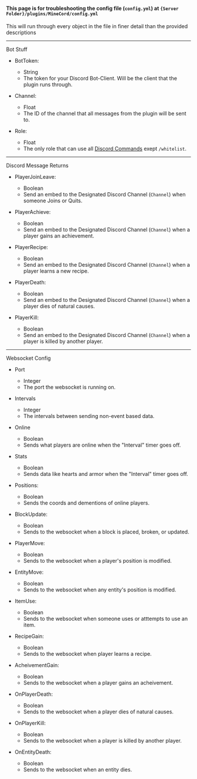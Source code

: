 #### This page is for troubleshooting the config file (`config.yml`) at `{Server Folder}/plugins/MineCord/config.yml`

This will run through every object in the file in finer detail than the provided descriptions

___

Bot Stuff

- BotToken:
  - String
  - The token for your Discord Bot-Client. Will be the client that the plugin runs through.

- Channel:
  - Float
  - The ID of the channel that all messages from the plugin will be sent to.

- Role:
  - Float
  - The only role that can use all [Discord Commands](https://github.com/SleepyHead707/MineCord/blob/main/README.md) exept `/whitelist`.

___

Discord Message Returns

- PlayerJoinLeave:
  - Boolean
  - Send an embed to the Designated Discord Channel (`Channel`) when someone Joins or Quits.

- PlayerAchieve:
  - Boolean
  - Send an embed to the Designated Discord Channel (`Channel`) when a player gains an achievement.

- PlayerRecipe:
  - Boolean
  - Send an embed to the Designated Discord Channel (`Channel`) when a player learns a new recipe.

- PlayerDeath:
  - Boolean
  - Send an embed to the Designated Discord Channel (`Channel`) when a player dies of natural causes.

- PlayerKill:
  - Boolean
  - Send an embed to the Designated Discord Channel (`Channel`) when a player is killed by another player.

___

Websocket Config

- Port
  - Integer
  - The port the websocket is running on.

- Intervals
  - Integer
  - The intervals between sending non-event based data.

- Online
  - Boolean
  - Sends what players are online when the "Interval" timer goes off.

- Stats
  - Boolean
  - Sends data like hearts and armor when the "Interval" timer goes off. 

- Positions:
  - Boolean
  - Sends the coords and dementions of online players.

- BlockUpdate:
  - Boolean
  - Sends to the websocket when a block is placed, broken, or updated.

- PlayerMove:
  - Boolean
  - Sends to the websocket when a player's position is modified.

- EntityMove:
  - Boolean
  - Sends to the websocket when any entity's position is modified.

- ItemUse:
  - Boolean
  - Sends to the websocket when someone uses or atttempts to use an item.

- RecipeGain:
  - Boolean
  - Sends to the websocket when player learns a recipe.

- AcheivementGain:
  - Boolean
  - Sends to the websocket when a player gains an acheivement.

- OnPlayerDeath:
  - Boolean
  - Sends to the websocket when a player dies of natural causes.

- OnPlayerKill:
  - Boolean
  - Sends to the websocket when a player is killed by another player.

- OnEntityDeath:
  - Boolean
  - Sends to the websocket when an entity dies.
